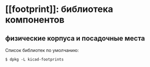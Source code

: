 # [[footprint]]: библиотека компонентов
## физические корпуса и посадочные места

Список библиотек по умолчанию:

```
$ dpkg -L kicad-footprints
```
